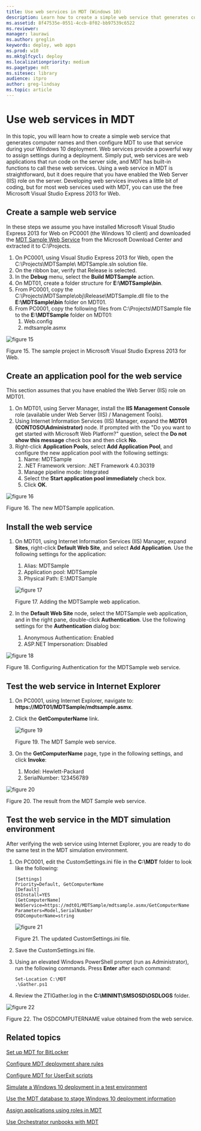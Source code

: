 ```yaml
---
title: Use web services in MDT (Windows 10)
description: Learn how to create a simple web service that generates computer names and then configure MDT to use that service during your Windows 10 deployment.
ms.assetid: 8f47535e-0551-4ccb-8f02-bb97539c6522
ms.reviewer: 
manager: laurawi
ms.author: greglin
keywords: deploy, web apps
ms.prod: w10
ms.mktglfcycl: deploy
ms.localizationpriority: medium
ms.pagetype: mdt
ms.sitesec: library
audience: itpro
author: greg-lindsay
ms.topic: article
---
```


# Use web services in MDT

In this topic, you will learn how to create a simple web service that generates computer names and then configure MDT to use that service during your Windows 10 deployment. Web services provide a powerful way to assign settings during a deployment. Simply put, web services are web applications that run code on the server side, and MDT has built-in functions to call these web services.
Using a web service in MDT is straightforward, but it does require that you have enabled the Web Server (IIS) role on the server. Developing web services involves a little bit of coding, but for most web services used with MDT, you can use the free Microsoft Visual Studio Express 2013 for Web.

## <a href="" id="sec01"></a>Create a sample web service

In these steps we assume you have installed Microsoft Visual Studio Express 2013 for Web on PC0001 (the Windows 10 client) and downloaded the [MDT Sample Web Service](https://go.microsoft.com/fwlink/p/?LinkId=619363) from the Microsoft Download Center and extracted it to C:\\Projects.
1.  On PC0001, using Visual Studio Express 2013 for Web, open the C:\\Projects\\MDTSample\\ MDTSample.sln solution file.
2.  On the ribbon bar, verify that Release is selected.
3.  In the **Debug** menu, select the **Build MDTSample** action.
4.  On MDT01, create a folder structure for **E:\\MDTSample\\bin**.
5.  From PC0001, copy the C:\\Projects\\MDTSample\\obj\\Release\\MDTSample.dll file to the **E:\\MDTSample\\bin** folder on MDT01.
6.  From PC0001, copy the following files from C:\\Projects\\MDTSample file to the **E:\\MDTSample** folder on MDT01:
    1.  Web.config
    2.  mdtsample.asmx

![figure 15](../images/mdt-09-fig15.png)

Figure 15. The sample project in Microsoft Visual Studio Express 2013 for Web.

## <a href="" id="sec02"></a>Create an application pool for the web service

This section assumes that you have enabled the Web Server (IIS) role on MDT01.
1.  On MDT01, using Server Manager, install the **IIS Management Console** role (available under Web Server (IIS) / Management Tools).
2.  Using Internet Information Services (IIS) Manager, expand the **MDT01 (CONTOSO\\Administrator)** node. If prompted with the "Do you want to get started with Microsoft Web Platform?" question, select the **Do not show this message** check box and then click **No**.
3.  Right-click **Application Pools**, select **Add Application Pool**, and configure the new application pool with the following settings:
    1.  Name: MDTSample
    2.  .NET Framework version: .NET Framework 4.0.30319
    3.  Manage pipeline mode: Integrated
    4.  Select the **Start application pool immediately** check box.
    5.  Click **OK**.

![figure 16](../images/mdt-09-fig16.png)

Figure 16. The new MDTSample application.

## <a href="" id="sec03"></a>Install the web service

1.  On MDT01, using Internet Information Services (IIS) Manager, expand **Sites**, right-click **Default Web Site**, and select **Add Application**. Use the following settings for the application:
    1.  Alias: MDTSample
    2.  Application pool: MDTSample
    3.  Physical Path: E:\\MDTSample

    ![figure 17](../images/mdt-09-fig17.png)

    Figure 17. Adding the MDTSample web application.

2.  In the **Default Web Site** node, select the MDTSample web application, and in the right pane, double-click **Authentication**. Use the following settings for the **Authentication** dialog box:
    1.  Anonymous Authentication: Enabled
    2.  ASP.NET Impersonation: Disabled

![figure 18](../images/mdt-09-fig18.png)

Figure 18. Configuring Authentication for the MDTSample web service.

## <a href="" id="sec04"></a>Test the web service in Internet Explorer

1.  On PC0001, using Internet Explorer, navigate to: **https://MDT01/MDTSample/mdtsample.asmx**.
2.  Click the **GetComputerName** link.

    ![figure 19](../images/mdt-09-fig19.png)

    Figure 19. The MDT Sample web service.
3.  On the **GetComputerName** page, type in the following settings, and click **Invoke**:
    1.  Model: Hewlett-Packard
    2.  SerialNumber: 123456789

![figure 20](../images/mdt-09-fig20.png)

Figure 20. The result from the MDT Sample web service.

## <a href="" id="sec05"></a>Test the web service in the MDT simulation environment

After verifying the web service using Internet Explorer, you are ready to do the same test in the MDT simulation environment.

1. On PC0001, edit the CustomSettings.ini file in the **C:\\MDT** folder to look like the following:
   ``` 
   [Settings]
   Priority=Default, GetComputerName
   [Default]
   OSInstall=YES
   [GetComputerName]
   WebService=https://mdt01/MDTSample/mdtsample.asmx/GetComputerName
   Parameters=Model,SerialNumber
   OSDComputerName=string
   ```
   ![figure 21](../images/mdt-09-fig21.png)

   Figure 21. The updated CustomSettings.ini file.

2. Save the CustomSettings.ini file.
3. Using an elevated Windows PowerShell prompt (run as Administrator), run the following commands. Press **Enter** after each command:
   ``` 
   Set-Location C:\MDT
   .\Gather.ps1
   ```
4. Review the ZTIGather.log in the **C:\\MININT\\SMSOSD\\OSDLOGS** folder.

![figure 22](../images/mdt-09-fig22.png)

Figure 22. The OSDCOMPUTERNAME value obtained from the web service.

## Related topics

[Set up MDT for BitLocker](set-up-mdt-for-bitlocker.md)

[Configure MDT deployment share rules](configure-mdt-deployment-share-rules.md)

[Configure MDT for UserExit scripts](configure-mdt-for-userexit-scripts.md)

[Simulate a Windows 10 deployment in a test environment](simulate-a-windows-10-deployment-in-a-test-environment.md)

[Use the MDT database to stage Windows 10 deployment information](use-the-mdt-database-to-stage-windows-10-deployment-information.md)

[Assign applications using roles in MDT](assign-applications-using-roles-in-mdt.md)

[Use Orchestrator runbooks with MDT](use-orchestrator-runbooks-with-mdt.md)
 
